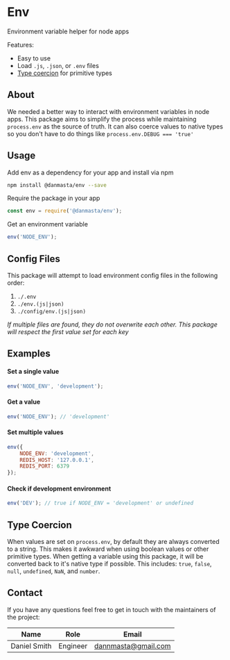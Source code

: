 # Env
Environment variable helper for node apps

Features:
* Easy to use
* Load `.js`, `.json`, or `.env` files
* [Type coercion](#type-coercion) for primitive types

## About
We needed a better way to interact with environment variables in node apps. This package aims to simplify the process while maintaining `process.env` as the source of truth. It can also coerce values to native types so you don't have to do things like `process.env.DEBUG === 'true'`

## Usage
Add env as a dependency for your app and install via npm
```bash
npm install @danmasta/env --save
```

Require the package in your app
```javascript
const env = require('@danmasta/env');
```

Get an environment variable
```javascript
env('NODE_ENV');
```

## Config Files
This package will attempt to load environment config files in the following order:
1. `./.env`
2. `./env.(js|json)`
3. `./config/env.(js|json)`

*If multiple files are found, they do not overwrite each other. This package will respect the first value set for each key*

## Examples
#### Set a single value
```javascript
env('NODE_ENV', 'development');
```

#### Get a value
```javascript
env('NODE_ENV'); // 'development'
```

#### Set multiple values
```javascript
env({
    NODE_ENV: 'development',
    REDIS_HOST: '127.0.0.1',
    REDIS_PORT: 6379
});
```

#### Check if development environment
```javascript
env('DEV'); // true if NODE_ENV = 'development' or undefined
```


## Type Coercion
When values are set on `process.env`, by default they are always converted to a string. This makes it awkward when using boolean values or other primitive types. When getting a variable using this package, it will be converted back to it's native type if possible. This includes: `true`, `false`, `null`, `undefined`, `NaN`, and `number`.

## Contact
If you have any questions feel free to get in touch with the maintainers of the project:

Name | Role | Email
-----|------|------
Daniel Smith | Engineer | dannmasta@gmail.com
